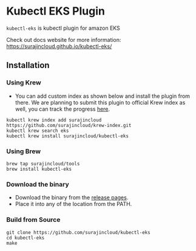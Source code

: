# Kubectl EKS Plugin

`kubectl-eks` is kubectl plugin for amazon EKS

Check out docs website for more information: https://surajincloud.github.io/kubectl-eks/

## Installation

### Using Krew

* You can add custom index as shown below and install the plugin from there. We are planning to submit this plugin to official Krew index as well, you can track the progress [here](https://github.com/surajincloud/kubectl-eks/issues/3).

```
kubectl krew index add surajincloud https://github.com/surajincloud/krew-index.git
kubectl krew search eks
kubectl krew install surajincloud/kubectl-eks
```

### Using Brew

```
brew tap surajincloud/tools
brew install kubectl-eks
```

### Download the binary

* Download the binary from the [release pages](https://github.com/surajincloud/kubectl-eks/releases).
* Place it into any of the location from the PATH.

### Build from Source

```
git clone https://github.com/surajincloud/kubectl-eks
cd kubectl-eks
make
```
